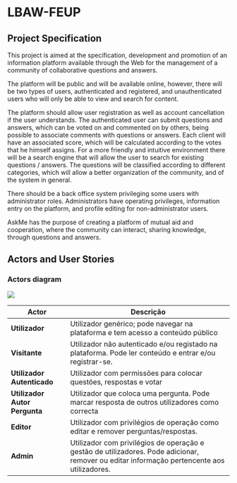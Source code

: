 # LBAW-FEUP
## Project Specification

This project is aimed at the specification, development and promotion of an information platform available through the Web for the management of a community of collaborative questions and answers.

The platform will be public and will be available online, however, there will be two types of users, authenticated and registered, and unauthenticated users who will only be able to view and search for content.

The platform should allow user registration as well as account cancellation if the user understands. The authenticated user can submit questions and answers, which can be voted on and commented on by others, being possible to associate comments with questions or answers. Each client will have an associated score, which will be calculated according to the votes that he himself assigns. For a more friendly and intuitive environment there will be a search engine that will allow the user to search for existing questions / answers. The questions will be classified according to different categories, which will allow a better organization of the community, and of the system in general.

There should be a back office system privileging some users with administrator roles. Administrators have operating privileges, information entry on the platform, and profile editing for non-administrator users.

AskMe has the purpose of creating a platform of mutual aid and cooperation, where the community can interact, sharing knowledge, through questions and answers.

## Actors and User Stories
### Actors diagram
![](http://imgur.com/HIY77bW)

| Actor | Descrição
| ------- | ----------- |
| **Utilizador** | Utilizador genérico; pode navegar na plataforma e tem acesso a conteúdo público |
| **Visitante** | Utilizador não autenticado e/ou registado na plataforma. Pode ler conteúdo e entrar e/ou registrar-se. |
| **Utilizador Autenticado** | Utilizador com permissões para colocar questões, respostas e votar |
| **Utilizador Autor Pergunta** | Utilizador que coloca uma pergunta. Pode marcar resposta de outros utilizadores como correcta |
| **Editor** | Utilizador com privilégios de operação como editar e remover perguntas/respostas. 
| **Admin** | Utilizador com privilégios de operação e gestão de utilizadores. Pode adicionar, remover ou editar informação pertencente aos utilizadores. |
